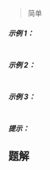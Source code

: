 #

> 简单

##### 示例 1：

```

```

##### 示例 2：

```

```

##### 示例 3：

```

```

##### 提示：

## 题解

```javascript

```
